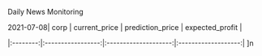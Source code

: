 Daily News Monitoring

2021-07-08|   corp   |   current_price   |   prediction_price   |   expected_profit   |

|:--------:|:-----------------:|:--------------------:|:-------------------:|
]n
